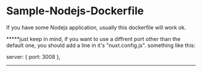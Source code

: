 # Sample-Nodejs-Dockerfile

If you have some Nodejs application, usually this dockerfile will work ok.


*****just keep in mind, if you want to use a diffrent port other than the default one, you should add a line in it's "nuxt.config.js". something like this:
 
   server: {
    port: 3008
  },



****


